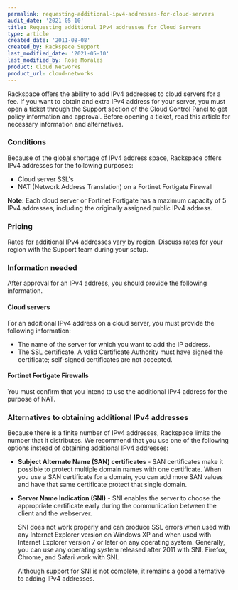 ```yaml
---
permalink: requesting-additional-ipv4-addresses-for-cloud-servers
audit_date: '2021-05-10'
title: Requesting additional IPv4 addresses for Cloud Servers
type: article
created_date: '2011-08-08'
created_by: Rackspace Support
last_modified_date: '2021-05-10'
last_modified_by: Rose Morales
product: Cloud Networks
product_url: cloud-networks
---
```


Rackspace offers the ability to add IPv4 addresses to cloud servers for a fee.
If you want to obtain and extra IPv4 address for your server, you must open
a ticket through the Support section of the Cloud Control Panel to get policy
information and approval. Before opening a ticket, read this article for
necessary information and alternatives.

### Conditions

Because of the global shortage of IPv4 address space, Rackspace offers IPv4
addresses for the following purposes:

- Cloud server SSL's
- NAT (Network Address Translation) on a Fortinet Fortigate Firewall

**Note:** Each cloud server or Fortinet Fortigate has a maximum capacity of 5
IPv4 addresses, including the originally assigned public IPv4 address.

### Pricing

Rates for additional IPv4 addresses vary by region. Discuss rates for your
region with the Support team during your setup.

### Information needed

After approval for an IPv4 address, you should provide the following
information.

#### Cloud servers

For an additional IPv4 address on a cloud server, you must provide the following
information:

- The name of the server for which you want to add the IP address.
- The SSL certificate. A valid Certificate Authority must have signed
  the certificate; self-signed certificates are not accepted.

#### Fortinet Fortigate Firewalls

You must confirm that you intend to use the additional IPv4 address for the
purpose of NAT.

### Alternatives to obtaining additional IPv4 addresses

Because there is a finite number of IPv4 addresses, Rackspace limits the number
that it distributes. We recommend that you use one of the following options
instead of obtaining additional IPv4 addresses:

- **Subject Alternate Name (SAN) certificates** - SAN certificates make it
  possible to protect multiple domain names with one certificate. When you use a
  SAN certificate for a domain, you can add more SAN values and have that
  same certificate protect that single domain.

- **Server Name Indication (SNI)** - SNI enables the server to choose the
  appropriate certificate early during the communication between the client and
  the webserver.

  SNI does not work properly and can produce SSL errors when used with any
  Internet Explorer version on Windows XP and when used with Internet
  Explorer version 7 or later on any operating system. Generally, you can use
  any operating system released after 2011 with SNI. Firefox, Chrome, and Safari
  work with SNI.

  Although support for SNI is not complete, it remains a good alternative to
  adding IPv4 addresses.
